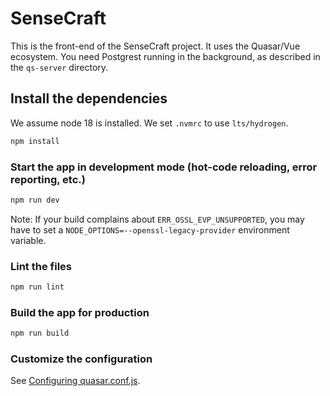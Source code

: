 # SenseCraft

This is the front-end of the SenseCraft project. It uses the Quasar/Vue ecosystem. You need Postgrest running in the background, as described in the `qs-server` directory.

## Install the dependencies

We assume node 18 is installed. We set `.nvmrc` to use `lts/hydrogen`.

```bash
npm install
```

### Start the app in development mode (hot-code reloading, error reporting, etc.)

```bash
npm run dev
```

Note: If your build complains about `ERR_OSSL_EVP_UNSUPPORTED`, you may have to set a `NODE_OPTIONS=--openssl-legacy-provider` environment variable.

### Lint the files

```bash
npm run lint
```

### Build the app for production

```bash
npm run build
```

### Customize the configuration

See [Configuring quasar.conf.js](https://v1.quasar.dev/quasar-cli/quasar-conf-js).
